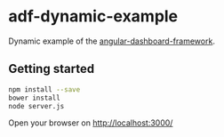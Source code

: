 adf-dynamic-example
===================

Dynamic example of the [angular-dashboard-framework](https://github.com/sdorra/angular-dashboard-framework).

## Getting started

```bash
npm install --save
bower install
node server.js
```

Open your browser on [http://localhost:3000/](http://localhost:3000/)
